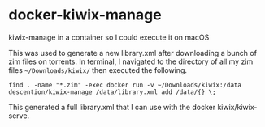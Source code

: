 # docker-kiwix-manage
kiwix-manage in a container so I could execute it on macOS

This was used to generate a new library.xml after downloading a bunch of zim files on torrents. In terminal, I navigated to the directory of all my zim files `~/Downloads/kiwix/` then executed the following.

`find . -name "*.zim" -exec docker run -v ~/Downloads/kiwix:/data descention/kiwix-manage /data/library.xml add /data/{} \;`

This generated a full library.xml that I can use with the docker kiwix/kiwix-serve.
